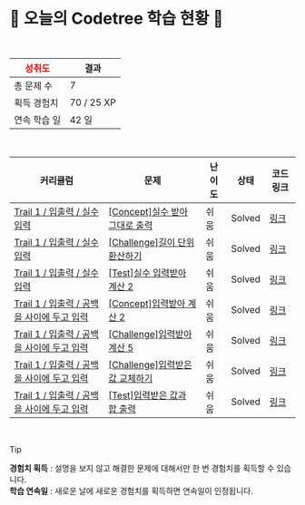 # 🌲 오늘의 Codetree 학습 현황 🌲

<br />

| <span style="color:red;display:block;text-align:center;"> **성취도**</span> | 결과 |
|---|---|
| 총 문제 수 | 7 |
| 획득 경험치 | 70 / 25 XP |
| 연속 학습 일 | 42 일 |

<br />

|커리큘럼|문제|난이도|상태|코드 링크|
|---|---|---|---|---|
|[Trail 1 / 입출력 / 실수 입력](https://www.codetree.ai/trail-info/novice-low/)|[[Concept]실수 받아 그대로 출력](https://www.codetree.ai/trails/complete/curated-cards/intro-enter-real-value-and-print/)|쉬움|Solved|[링크](https://github.com/bear65507/Codetree/blob/main/250420/%EC%8B%A4%EC%88%98%20%EB%B0%9B%EC%95%84%20%EA%B7%B8%EB%8C%80%EB%A1%9C%20%EC%B6%9C%EB%A0%A5/enter-real-value-and-print.cpp)|
|[Trail 1 / 입출력 / 실수 입력](https://www.codetree.ai/trail-info/novice-low/)|[[Challenge]길이 단위 환산하기](https://www.codetree.ai/trails/complete/curated-cards/challenge-convert-length-units/)|쉬움|Solved|[링크](https://github.com/bear65507/Codetree/blob/main/250420/%EA%B8%B8%EC%9D%B4%20%EB%8B%A8%EC%9C%84%20%ED%99%98%EC%82%B0%ED%95%98%EA%B8%B0/convert-length-units.cpp)|
|[Trail 1 / 입출력 / 실수 입력](https://www.codetree.ai/trail-info/novice-low/)|[[Test]실수 입력받아 계산 2](https://www.codetree.ai/trails/complete/curated-cards/test-calculation-by-inputting-a-real-number-2/)|쉬움|Solved|[링크](https://github.com/bear65507/Codetree/blob/main/250420/%EC%8B%A4%EC%88%98%20%EC%9E%85%EB%A0%A5%EB%B0%9B%EC%95%84%20%EA%B3%84%EC%82%B0%202/calculation-by-inputting-a-real-number-2.cpp)|
|[Trail 1 / 입출력 / 공백을 사이에 두고 입력](https://www.codetree.ai/trail-info/novice-low/)|[[Concept]입력받아 계산 2](https://www.codetree.ai/trails/complete/curated-cards/intro-input-calculate-2/)|쉬움|Solved|[링크](https://github.com/bear65507/Codetree/blob/main/250420/%EC%9E%85%EB%A0%A5%EB%B0%9B%EC%95%84%20%EA%B3%84%EC%82%B0%202/input-calculate-2.cpp)|
|[Trail 1 / 입출력 / 공백을 사이에 두고 입력](https://www.codetree.ai/trail-info/novice-low/)|[[Challenge]입력받아 계산 5](https://www.codetree.ai/trails/complete/curated-cards/challenge-input-calculate-5/)|쉬움|Solved|[링크](https://github.com/bear65507/Codetree/blob/main/250420/%EC%9E%85%EB%A0%A5%EB%B0%9B%EC%95%84%20%EA%B3%84%EC%82%B0%205/input-calculate-5.cpp)|
|[Trail 1 / 입출력 / 공백을 사이에 두고 입력](https://www.codetree.ai/trail-info/novice-low/)|[[Challenge]입력받은 값 교체하기](https://www.codetree.ai/trails/complete/curated-cards/challenge-changing-inputs/)|쉬움|Solved|[링크](https://github.com/bear65507/Codetree/blob/main/250420/%EC%9E%85%EB%A0%A5%EB%B0%9B%EC%9D%80%20%EA%B0%92%20%EA%B5%90%EC%B2%B4%ED%95%98%EA%B8%B0/changing-inputs.cpp)|
|[Trail 1 / 입출력 / 공백을 사이에 두고 입력](https://www.codetree.ai/trail-info/novice-low/)|[[Test]입력받은 값과 합 출력](https://www.codetree.ai/trails/complete/curated-cards/test-output-of-value-and-sum/)|쉬움|Solved|[링크](https://github.com/bear65507/Codetree/blob/main/250420/%EC%9E%85%EB%A0%A5%EB%B0%9B%EC%9D%80%20%EA%B0%92%EA%B3%BC%20%ED%95%A9%20%EC%B6%9C%EB%A0%A5/output-of-value-and-sum.cpp)|


<br />

> [!TIP]
> **경험치 획득** : 설명을 보지 않고 해결한 문제에 대해서만 한 번 경험치를 획득할 수 있습니다.  
> **학습 연속일** : 새로운 날에 새로운 경험치를 획득하면 연속일이 인정됩니다.

